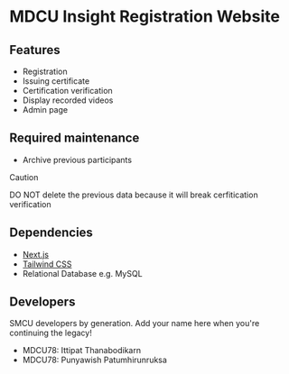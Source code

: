# MDCU Insight Registration Website 

## Features

- Registration
- Issuing certificate
- Certification verification
- Display recorded videos
- Admin page

## Required maintenance

- Archive previous participants

> [!CAUTION]
> DO NOT delete the previous data because it will break cerfitication verification

## Dependencies

- [Next.js](https://nextjs.org/)
- [Tailwind CSS](https://tailwindcss.com/)
- Relational Database e.g. MySQL

## Developers

SMCU developers by generation. Add your name here when you're continuing the legacy!

- MDCU78: Ittipat Thanabodikarn
- MDCU78: Punyawish Patumhirunruksa